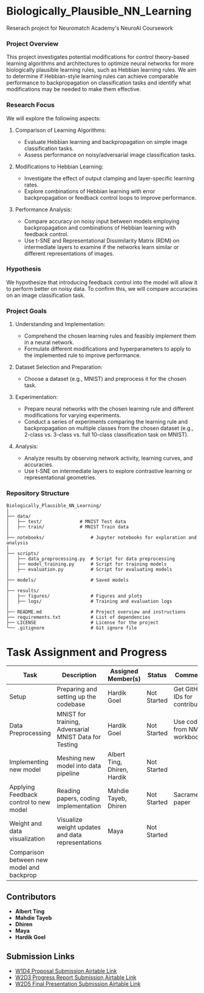 # Biologically_Plausible_NN_Learning
Reserach project for Neuromatch Academy's NeuroAI Coursework

### Project Overview
This project investigates potential modifications for control theory-based learning algorithms and architectures to optimize neural networks for more biologically plausible learning rules, such as Hebbian learning rules. We aim to determine if Hebbian-style learning rules can achieve comparable performance to backpropagation on classification tasks and identify what modifications may be needed to make them effective.

### Research Focus
We will explore the following aspects:

1. Comparison of Learning Algorithms:

    - Evaluate Hebbian learning and backpropagation on simple image classification tasks.
    - Assess performance on noisy/adversarial image classification tasks.

2. Modifications to Hebbian Learning:

    - Investigate the effect of output clamping and layer-specific learning rates.
    - Explore combinations of Hebbian learning with error backpropagation or feedback control loops to improve performance.

3. Performance Analysis:

    - Compare accuracy on noisy input between models employing backpropagation and combinations of Hebbian learning with feedback control.
    - Use t-SNE and Representational Dissimilarity Matrix (RDM) on intermediate layers to examine if the networks learn similar or different representations of images.

### Hypothesis
We hypothesize that introducing feedback control into the model will allow it to perform better on noisy data. To confirm this, we will compare accuracies on an image classification task.

### Project Goals
1. Understanding and Implementation:
    - Comprehend the chosen learning rules and feasibly implement them in a neural network.
    - Formulate different modifications and hyperparameters to apply to the implemented rule to improve performance.

2. Dataset Selection and Preparation:
    - Choose a dataset (e.g., MNIST) and preprocess it for the chosen task.

3. Experimentation:
    - Prepare neural networks with the chosen learning rule and different modifications for varying experiments.
    - Conduct a series of experiments comparing the learning rule and backpropagation on multiple classes from the chosen dataset (e.g., 2-class vs. 3-class vs. full 10-class classification task on MNIST).

4. Analysis:
    - Analyze results by observing network activity, learning curves, and accuracies.
    - Use t-SNE on intermediate layers to explore contrastive learning or representational geometries.

### Repository Structure

```plaintext
Biologically_Plausible_NN_Learning/
│
├── data/
│   ├── test/              # MNIST Test data
│   ├── train/             # MNIST Train data
│
├── notebooks/                 # Jupyter notebooks for exploration and analysis
│
├── scripts/
│   ├── data_preprocessing.py  # Script for data preprocessing
│   ├── model_training.py      # Script for training models
│   ├── evaluation.py          # Script for evaluating models
│
├── models/                    # Saved models
│
├── results/
│   ├── figures/               # Figures and plots
│   ├── logs/                  # Training and evaluation logs
│
├── README.md                  # Project overview and instructions
├── requirements.txt           # List of dependencies
├── LICENSE                    # License for the project
└── .gitignore                 # Git ignore file
```


# Task Assignment and Progress

| Task                                 | Description                                           | Assigned Member(s)           | Status       | Comments                    |
|--------------------------------------|-------------------------------------------------------|------------------------------|--------------|-----------------------------|
| Setup                                | Preparing and setting up the codebase                 | Hardik Goel                  | Not Started  | Get GitHub IDs for contributors |
| Data Preprocessing                   | MNIST for training, Adversarial MNIST Data for Testing| Hardik Goel                  | Not Started  | Use code from NMA workbook  |
| Implementing new model               | Meshing new model into data pipeline                  | Albert Ting, Dhiren, Hardik  | Not Started  |                             |
| Applying Feedback control to new model | Reading papers, coding implementation                 | Mahdie Tayeb, Dhiren         | Not Started  | Sacramento paper            |
| Weight and data visualization        | Visualize weight updates and data representations     | Maya                         | Not Started  |                             |
| Comparison between new model and backprop |                                                    |                              |              |                             |

## Contributors

- **Albert Ting**
- **Mahdie Tayeb**
- **Dhiren**
- **Maya**
- **Hardik Goel**

## Submission Links

- [W1D4 Proposal Submission Airtable Link](#)
- [W2D3 Progress Report Submission Airtable Link](#)
- [W2D5 Final Presentation Submission Airtable Link](#)
